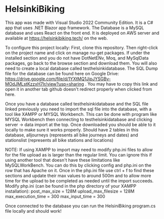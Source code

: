 # HelsinkiBiking

This app was made with Visual Studio 2022 Community Edition. It is a C# app that uses .NET Blazor app framework. The Database is a MySQL database and uses React on the front end. It is deployed on AWS server and available at https://helsinkibiking.tech/ on the web. 


To configure this project locally: 
First, clone this repository. Then right-click on the project name and click on manage nu-get packages. If under the installed section and you do not have DotNetENv, Moq, and MySqlData packages, go back to  the browse section and download them. You will also need to create a local database called testhelsinkidatabase. The SQL Dump file for the database can be found here on Google Drive: https://drive.google.com/file/d/1YXtMQ1JjpJYSGBv-MOdJMLstKzzxH7Ir/view?usp=sharing . You may have to copy this link and open it in another tab github doesn't redirect properly when clicked from here.

Once you have a database called testhelsinkidatabase and the SQL file linked previously you need to import the sql file into the database, with a tool like XAMPP or MYSQL Workbench. This can be done with program like MYSQL Workbench then connecting to testhelsinkidatabase and clicking server -> data import at the top. Once downloaded you should be able to it locally to make sure it works properly. Should have 2 tables in this database, alljourneys (represents all bike journeys and dates) and stationslist (represents all bike stations and locations)


NOTE: If using XAMPP to import may need to modify php.ini files to allow for the file upload as is larger than the regular limit. You can ignore this if using another tool that doesn't have these limitations like MySQLWorkBench. You can do this by clicking config and php.ini on the row that has Apache on it. Once in the php.ini file use ctrl + f to find these sections and update their max values to around 500m and to allow more time for the upload to be completed as needed until the import succeeds.
 Modify php.ini (can be found in the php directory of your XAMPP installation):
post_max_size = 128M
upload_max_filesize = 128M
max_execution_time = 300
max_input_time = 300


Once connected to the database you can run the HelsiniBiking program.cs file locally and should work!
